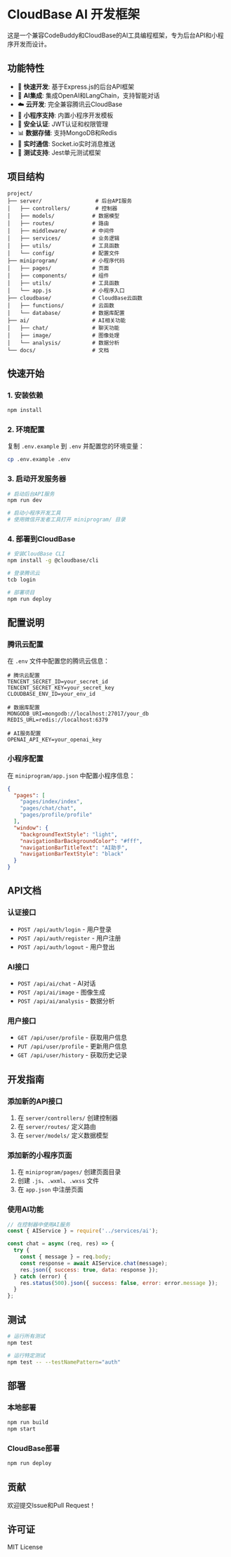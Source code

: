 # CloudBase AI 开发框架

这是一个兼容CodeBuddy和CloudBase的AI工具编程框架，专为后台API和小程序开发而设计。

## 功能特性

- 🚀 **快速开发**: 基于Express.js的后台API框架
- 🤖 **AI集成**: 集成OpenAI和LangChain，支持智能对话
- ☁️ **云开发**: 完全兼容腾讯云CloudBase
- 📱 **小程序支持**: 内置小程序开发模板
- 🔐 **安全认证**: JWT认证和权限管理
- 📊 **数据存储**: 支持MongoDB和Redis
- 🔄 **实时通信**: Socket.io实时消息推送
- 🧪 **测试支持**: Jest单元测试框架

## 项目结构

```
project/
├── server/                 # 后台API服务
│   ├── controllers/        # 控制器
│   ├── models/            # 数据模型
│   ├── routes/            # 路由
│   ├── middleware/        # 中间件
│   ├── services/          # 业务逻辑
│   ├── utils/             # 工具函数
│   └── config/            # 配置文件
├── miniprogram/           # 小程序代码
│   ├── pages/             # 页面
│   ├── components/        # 组件
│   ├── utils/             # 工具函数
│   └── app.js             # 小程序入口
├── cloudbase/             # CloudBase云函数
│   ├── functions/         # 云函数
│   └── database/          # 数据库配置
├── ai/                    # AI相关功能
│   ├── chat/              # 聊天功能
│   ├── image/             # 图像处理
│   └── analysis/          # 数据分析
└── docs/                  # 文档
```

## 快速开始

### 1. 安装依赖

```bash
npm install
```

### 2. 环境配置

复制 `.env.example` 到 `.env` 并配置您的环境变量：

```bash
cp .env.example .env
```

### 3. 启动开发服务器

```bash
# 启动后台API服务
npm run dev

# 启动小程序开发工具
# 使用微信开发者工具打开 miniprogram/ 目录
```

### 4. 部署到CloudBase

```bash
# 安装CloudBase CLI
npm install -g @cloudbase/cli

# 登录腾讯云
tcb login

# 部署项目
npm run deploy
```

## 配置说明

### 腾讯云配置

在 `.env` 文件中配置您的腾讯云信息：

```env
# 腾讯云配置
TENCENT_SECRET_ID=your_secret_id
TENCENT_SECRET_KEY=your_secret_key
CLOUDBASE_ENV_ID=your_env_id

# 数据库配置
MONGODB_URI=mongodb://localhost:27017/your_db
REDIS_URL=redis://localhost:6379

# AI服务配置
OPENAI_API_KEY=your_openai_key
```

### 小程序配置

在 `miniprogram/app.json` 中配置小程序信息：

```json
{
  "pages": [
    "pages/index/index",
    "pages/chat/chat",
    "pages/profile/profile"
  ],
  "window": {
    "backgroundTextStyle": "light",
    "navigationBarBackgroundColor": "#fff",
    "navigationBarTitleText": "AI助手",
    "navigationBarTextStyle": "black"
  }
}
```

## API文档

### 认证接口

- `POST /api/auth/login` - 用户登录
- `POST /api/auth/register` - 用户注册
- `POST /api/auth/logout` - 用户登出

### AI接口

- `POST /api/ai/chat` - AI对话
- `POST /api/ai/image` - 图像生成
- `POST /api/ai/analysis` - 数据分析

### 用户接口

- `GET /api/user/profile` - 获取用户信息
- `PUT /api/user/profile` - 更新用户信息
- `GET /api/user/history` - 获取历史记录

## 开发指南

### 添加新的API接口

1. 在 `server/controllers/` 创建控制器
2. 在 `server/routes/` 定义路由
3. 在 `server/models/` 定义数据模型

### 添加新的小程序页面

1. 在 `miniprogram/pages/` 创建页面目录
2. 创建 `.js`、`.wxml`、`.wxss` 文件
3. 在 `app.json` 中注册页面

### 使用AI功能

```javascript
// 在控制器中使用AI服务
const { AIService } = require('../services/ai');

const chat = async (req, res) => {
  try {
    const { message } = req.body;
    const response = await AIService.chat(message);
    res.json({ success: true, data: response });
  } catch (error) {
    res.status(500).json({ success: false, error: error.message });
  }
};
```

## 测试

```bash
# 运行所有测试
npm test

# 运行特定测试
npm test -- --testNamePattern="auth"
```

## 部署

### 本地部署

```bash
npm run build
npm start
```

### CloudBase部署

```bash
npm run deploy
```

## 贡献

欢迎提交Issue和Pull Request！

## 许可证

MIT License 